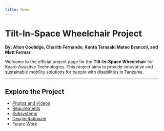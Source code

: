 ```yaml
---
title: Home
---
```


<link rel="stylesheet" href="assets/style.css">

<!-- Header -->
# Tilt-In-Space Wheelchair Project
**By: Alton Coolidge, Charith Fernando, Kenta Terasaki Mateo Brancoli, and Matt Farmar** 

Welcome to the official project page for the **Tilt-In-Space Wheelchair** for Kyaro Assistive Technologies. This project aims to provide innovative and sustainable mobility solutions for people with disabilities in Tanzania.

---

## Explore the Project
- [Photos and Videos](photos.md)
- [Requirements](requirements.md)
- [Subsystems](architecture.md)
- [Desgin Rationale](design.md)
- [Future Work](conclusion.md)
